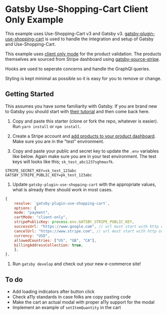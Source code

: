 # Gatsby Use-Shopping-Cart Client Only Example

This example uses Use-Shopping-Cart v3 and Gatsby v3. [gatsby-plugin-use-shopping-cart](https://www.gatsbyjs.com/plugins/gatsby-plugin-use-shopping-cart/) is used to handle the integration and setup of Gatsby and Use-Shopping-Cart.

This example uses [client only mode](https://useshoppingcart.com/docs/getting-started-client-mode) for the product validation. The products themselves are sourced from Stripe dashboard using [gatsby-source-stripe](https://www.gatsbyjs.com/plugins/gatsby-source-stripe/).

Hooks are used to seperate concerns and handle the GraphQl queries.

Styling is kept minimal as possible so it is easy for you to remove or change.

## Getting Started

This assumes you have some familiarity with Gatsby. If you are brand new to Gatsby you should start with [their tutorial](https://www.gatsbyjs.com/docs/tutorial/) and then come back here.

1. Copy and paste this starter (clone or fork the repo, whatever is easier). Run `yarn install` or `npm install`.

1. Create a Stripe account and [add products to your product dashboard](https://support.stripe.com/questions/how-to-create-products-and-prices). Make sure you are in the "test" environment.

1. Copy and paste your public and secret key to update the `.env` variables like below. Again make sure you are in your test environment. The test keys will looks like this; `sk_test_abc1237sghmasfk`.

```env
STRIPE_SECRET_KEY=sk_test_123abc
GATSBY_STRIPE_PUBLIC_KEY=pk_test_123abc
```

1. Update `gatsby-plugin-use-shopping-cart` with the appropriate values, what is already there should work in most cases.

```js
{
    resolve: `gatsby-plugin-use-shopping-cart`,
    options: {
    mode: "payment",
    cartMode: "client-only",
    stripePublicKey: process.env.GATSBY_STRIPE_PUBLIC_KEY,
    successUrl: "https://www.google.com", // url must start with http or https
    cancelUrl: "https://www.stripe.com", // url must start with http or https
    currency: "USD",
    allowedCountries: ["US", "GB", "CA"],
    billingAddressCollection: true,
    },
},
```

1. Run `gatsby develop` and check out your new e-commerce site!

## To do

- Add loading indicators after button click
- Check a11y standards in case folks are copy pasting code
- Make the cart an actual modal with proper a11y support for the modal
- Implement an example of `setItemQuantity` in the cart
